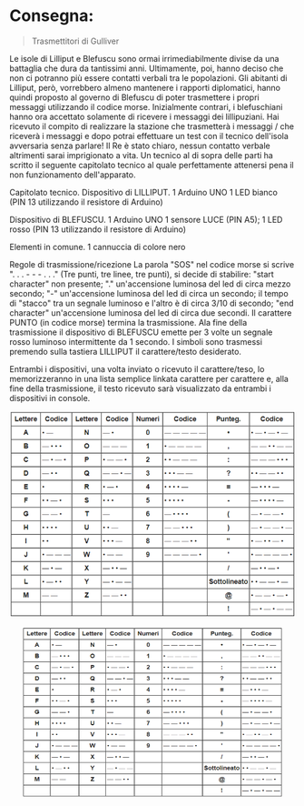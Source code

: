 # Consegna:
> Trasmettitori di Gulliver

Le isole di Lilliput e Blefuscu sono ormai irrimediabilmente divise da una battaglia che dura da tantissimi anni.
Ultimamente, poi, hanno deciso che non ci potranno più essere contatti verbali tra le popolazioni.
Gli abitanti di Lilliput, però, vorrebbero almeno mantenere i rapporti diplomatici, hanno quindi proposto al governo di Blefuscu di poter trasmettere i propri messaggi utilizzando il codice morse.
Inizialmente contrari, i blefuschiani hanno ora accettato solamente di ricevere i messaggi dei lillipuziani.
Hai ricevuto il compito di realizzare la stazione che trasmetterà i messaggi / che riceverà i messaggi e dopo potrai effettuare un test con il tecnico dell'isola avversaria senza parlare! Il Re è stato chiaro, nessun contatto verbale altrimenti sarai imprigionato a vita.
Un tecnico al di sopra delle parti ha scritto il seguente capitolato tecnico al quale perfettamente attenersi pena il non funzionamento dell'apparato.

Capitolato tecnico.
Dispositivo di LILLIPUT.
1 Arduino UNO
1 LED bianco (PIN 13 utilizzando il resistore di Arduino)

Dispositivo di BLEFUSCU.
1 Arduino UNO
1 sensore LUCE (PIN A5);
1 LED rosso (PIN 13 utilizzando il resistore di Arduino)

Elementi in comune.
1 cannuccia di colore nero

Regole di trasmissione/ricezione
La parola "SOS" nel codice morse si scrive ". . . - - - . . ." (Tre punti, tre linee, tre punti), si decide di stabilire:
"start character" non presente;
"." un'accensione luminosa del led di circa mezzo secondo;
"-" un'accensione luminosa del led di circa un secondo;
il tempo di "stacco" tra un segnale luminoso e l'altro è di circa 3/10 di secondo;
"end character" un'accensione luminosa del led di circa due secondi.
Il carattere PUNTO (in codice morse) termina la trasmissione.
Ala fine della trasmissione il dispositivo di BLEFUSCU emette per 3 volte un segnale rosso luminoso intermittente da 1 secondo.
I simboli sono trasmessi premendo sulla tastiera LILLIPUT il carattere/testo desiderato.

Entrambi i dispositivi, una volta inviato o ricevuto il carattere/teso, lo memorizzeranno in una lista semplice linkata carattere per carattere e, alla fine della trasmissione, il testo ricevuto sarà visualizzato da entrambi i dispositivi in console.


![Codice Morse](CodiceMorse.png)

<p align="center">
  <img width="460" height="300" src="CodiceMorse.png">
</p>